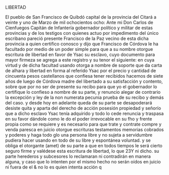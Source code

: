 LIBERTAD

El pueblo de San Francisco de Quibdó capital de la provincia del Citará a veinte y uno de Marzo de mil ochocientos ocho: Ante mi Don Carlos de Cienfuegos Capitán de Infantería gobernador político y militar de estas provincias y de los testigos con quienes actuo por impedimento del único escribano pareció presente Francisco de la Paz vecino de esta dicha provincia a quien certifico conosco y dijo que Francisco de Córdova le ha facultado por medio de un poder simple para que a su nombre otorgue escritura de libertad en favor de Ysac su esclavo, cuyo documento para mayor firmeza se agrega a este registro y su tenor el siguiente: en cuya virtud y de dicha facultad usando otorga a nombre de soporte que da carta de alhara y libertad en forma al referido Ysac por el precio y cantidad de cincuenta pesos castellanos que confiesa tener recibidos hacemos de siete años de luego de Córdova madre del libertado a su satisfacción y contento, sobre que por no ser de presente su recibo para que yo el gobernador lo certifique lo confieso a nombre de su parte, y renuncio alegar de contrario la excepción y ley de la non numerata pecunia prueba de su recibo y demás del caso. y desde hoy en adelante queda de su parte se desapoderará desiste quita y aparta del derecho de acción posesión propiedad y señorío que a dicho esclavo Ysac tenía adquirido y todo lo cede renuncia y traspasa en su favor dándole como le do el poder irrevocable en su fho y frente propia como se requiere y es necesario para que trate y contrate compre y venda paresca en juicio otorgue escrituras testamentos memorias cobrados y poderes y haga todo glo una persona libre y no sujeta a servidumbre pudiera hacer usando en todo de su libre y espontánea voluntad. y se obliga el otorgante (amet) de su parte a que en todos tiempos le será cierto seguro firme y valédese esta escritura de libertad, lo que 23Y ni dicho. su parte herederos y subcesores lo reclamaran ni contradirán en manera alguna, y caso que lo intenten por el mismo hecho no serán oídos en juicio ni fuera de el & no lo es quien intenta acción q